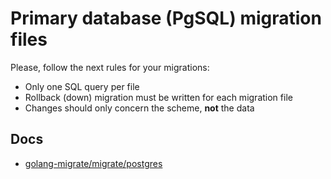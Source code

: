 # Primary database (PgSQL) migration files

Please, follow the next rules for your migrations:

- Only one SQL query per file
- Rollback (down) migration must be written for each migration file
- Changes should only concern the scheme, **not** the data

## Docs

- [golang-migrate/migrate/postgres](https://github.com/golang-migrate/migrate/tree/master/database/postgres)


